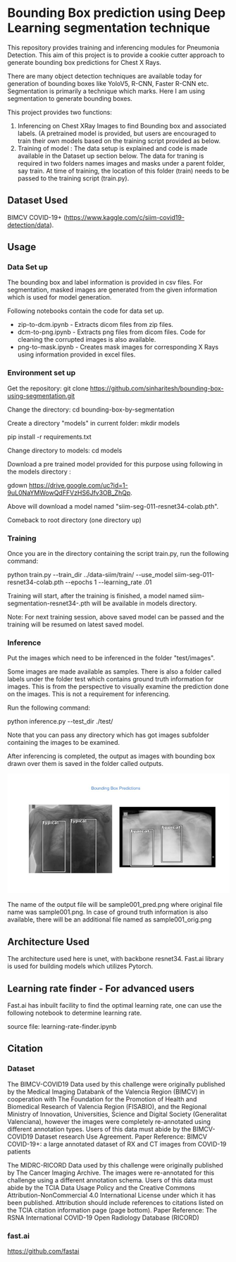 # Bounding Box prediction using Deep Learning segmentation technique

This repository provides training and inferencing modules for Pneumonia Detection. This aim of this project is to provide a cookie cutter approach to generate bounding box predictions for Chest X Rays.

There are many object detection techniques are available today for generation of bounding boxes like YoloV5, R-CNN, Faster R-CNN etc. 
Segmentation is primarily a technique which marks. Here I am using segmentation to generate bounding boxes.

This project provides two functions:

1. Inferencing on Chest XRay Images to find Bounding box and associated labels. (A pretrained model is provided, but users are encouraged to train their own models based on the training script provided as below.
2.  Training of model : The data setup is explained and code is made available in the Dataset up section below. The data for traning is required in two folders names images and masks under a parent folder, say train. At time of training, the location of this folder (train) needs to be passed to the training script (train.py).

## Dataset Used

BIMCV COVID-19+ (https://www.kaggle.com/c/siim-covid19-detection/data).

## Usage

### Data Set up

The bounding box and label information is provided in csv files. For segmentation, masked images are generated from the given information which is used for model generation.

Following notebooks contain the code for data set up.
- zip-to-dcm.ipynb -  Extracts dicom files from zip files.
- dcm-to-png.ipynb -  Extracts png files from dicom files. Code for cleaning the corrupted images is also available.
- png-to-mask.ipynb - Creates mask images for corresponding X Rays using information provided in excel files.

### Environment set up 

  Get the repository: git clone https://github.com/sinharitesh/bounding-box-using-segmentation.git
  
  Change the directory: cd bounding-box-by-segmentation   
  
  Create a directory "models" in current folder: mkdir models 
  
  pip install -r requirements.txt
  
  Change directory to models: cd models

  Download a pre trained model provided for this purpose using following in the models directory :
  
  gdown https://drive.google.com/uc?id=1-9uL0NaYMWowQdFFVzHS6Jfv3OB_ZhQp.
  
  Above will download a model named "siim-seg-011-resnet34-colab.pth".
  
  Comeback to root directory (one directory up)
 
 ### Training 
  
  Once you are in the directory containing the script train.py,  run the following command:
  
  python train.py --train_dir ../data-siim/train/ --use_model siim-seg-011-resnet34-colab.pth --epochs 1 --learning_rate .01
  
  Training will start, after the training is finished, a model named siim-segmentation-resnet34-<DDMMYYYY-HHMMSS>.pth will be available in models directory.
  
  Note: For next training session, above saved model can be passed and the training will be resumed on latest saved model.

### Inference
  
  Put the images which need to be inferenced in the folder "test/images".
  
  Some images are made available as samples. There is also a folder called labels under the folder test which contains ground truth information for images.
  This is from the perspective to visually examine the prediction done on the images. This is not a requirement for inferencing.
  
  Run the following command:
  
  python inference.py --test_dir ./test/
  
  Note that you can pass any directory which has got images subfolder containing the images to be examined.
  
  After inferencing is completed, the output as images with bounding box drawn over them is saved in the folder called outputs. 
  
  ![predictions](./predictions.jpg)
  
  The name of the output file will be sample001_pred.png where original file name was sample001.png. In case of ground truth information is also available, there will be an additional file named as sample001_orig.png

## Architecture Used
  
  The architecture used here is unet, with backbone resnet34. Fast.ai library is used for building models which utilizes Pytorch.
  
   
## Learning rate finder - For advanced users

Fast.ai has inbuilt facility to find the optimal learning rate, one can use the following notebook to determine learning rate.

source file: learning-rate-finder.ipynb

## Citation

### Dataset

The BIMCV-COVID19 Data used by this challenge were originally published by the Medical Imaging Databank of the Valencia Region (BIMCV) in cooperation with The Foundation for the Promotion of Health and Biomedical Research of Valencia Region (FISABIO), and the Regional Ministry of Innovation, Universities, Science and Digital Society (Generalitat Valenciana), however the images were completely re-annotated using different annotation types. Users of this data must abide by the BIMCV-COVID19 Dataset research Use Agreement. Paper Reference: BIMCV COVID-19+: a large annotated dataset of RX and CT images from COVID-19 patients

The MIDRC-RICORD Data used by this challenge were originally published by The Cancer Imaging Archive. The images were re-annotated for this challenge using a different annotation schema. Users of this data must abide by the TCIA Data Usage Policy and the Creative Commons Attribution-NonCommercial 4.0 International License under which it has been published. Attribution should include references to citations listed on the TCIA citation information page (page bottom). Paper Reference: The RSNA International COVID-19 Open Radiology Database (RICORD)

### fast.ai
  https://github.com/fastai

